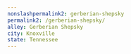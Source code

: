 ```yaml
---
﻿nonslashpermalink2: gerberian-shepsky
permalink2: /gerberian-shepsky/
alley: Gerberian Shepsky
city: Knoxville
state: Tennessee
---
```

